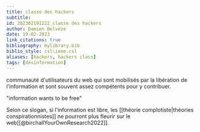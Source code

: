 ```yaml
---
title: classe des hackers
subtitle:
id: 202302191222_classe des hackers
author: Damien Belvèze
date: 19-02-2023
link_citations: true
bibliography: mylibrary.bib
biblio_style: csl\ieee.csl
aliases: [hackers, hackers class]
tags: [désinformation]
---
```


communauté d'utilisateurs du web qui sont mobilisés par la libération de l'information et sont souvent assez compétents pour y contribuer. 

"information wants to be free"

Selon ce slogan, si l'information est libre, les [[théorie complotiste|théories conspirationnistes]] ne pourront plus fleurir sur le web[[@birchallYourOwnResearch2022]]. 




